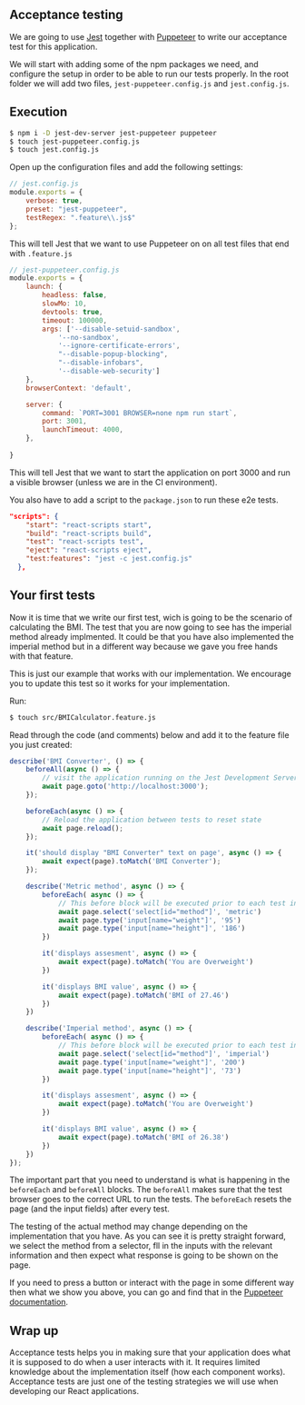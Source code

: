 ## Acceptance testing

We are going to use [Jest](https://jestjs.io/) together with [Puppeteer](https://developers.google.com/web/tools/puppeteer/) to write our acceptance test for this application. 

We will start with adding some of the npm packages we need, and configure the setup in order to be able to run our tests properly. In the root folder we will add two files, `jest-puppeteer.config.js` and `jest.config.js`.

## Execution

```bash
$ npm i -D jest-dev-server jest-puppeteer puppeteer
$ touch jest-puppeteer.config.js
$ touch jest.config.js
```

Open up the configuration files and add the following settings:

```js
// jest.config.js
module.exports = {
    verbose: true,
    preset: "jest-puppeteer",
    testRegex: ".feature\\.js$"
}; 
```
This will tell Jest that we want to use Puppeteer on on all test files that end with `.feature.js`

```js
// jest-puppeteer.config.js
module.exports = {
    launch: {
        headless: false,
        slowMo: 10,
        devtools: true,
        timeout: 100000,
        args: ['--disable-setuid-sandbox',
            '--no-sandbox',
            '--ignore-certificate-errors',
            "--disable-popup-blocking",
            "--disable-infobars",
            '--disable-web-security']
    },
    browserContext: 'default',

    server: {
        command: `PORT=3001 BROWSER=none npm run start`,
        port: 3001,
        launchTimeout: 4000,
    },
    
} 
```

This will tell Jest that we want to start the application on port 3000 and run a visible browser (unless we are in the CI environment).



You also have to add a script to the `package.json` to run these e2e tests. 

```json
"scripts": {
    "start": "react-scripts start",
    "build": "react-scripts build",
    "test": "react-scripts test",
    "eject": "react-scripts eject",
    "test:features": "jest -c jest.config.js"
  },
```
## Your first tests

Now it is time that we write our first test, wich is going to be the scenario of calculating the BMI. The test that you are now going to see has the imperial method already implmented. It could be that you have also implemented the imperial method but in a different way because we gave you free hands with that feature. 

This is just our example that works with our implementation. We encourage you to update this test so it works for your implementation.

Run:

```bash
$ touch src/BMICalculator.feature.js
```


Read through the code (and comments) below and add it to the feature file you just created:

```js
describe('BMI Converter', () => {
    beforeAll(async () => {
        // visit the application running on the Jest Development Server
        await page.goto('http://localhost:3000');
    });

    beforeEach(async () => {
        // Reload the application between tests to reset state
        await page.reload();
    });

    it('should display "BMI Converter" text on page', async () => {
        await expect(page).toMatch('BMI Converter');
    });

    describe('Metric method', async () => {
        beforeEach( async () => {
            // This before block will be executed prior to each test in this describe block
            await page.select('select[id="method"]', 'metric')
            await page.type('input[name="weight"]', '95')
            await page.type('input[name="height"]', '186')
        })

        it('displays assesment', async () => {   
            await expect(page).toMatch('You are Overweight')
        })

        it('displays BMI value', async () => {   
            await expect(page).toMatch('BMI of 27.46')
        })
    })

    describe('Imperial method', async () => {
        beforeEach( async () => {
            // This before block will be executed prior to each test in this describe block
            await page.select('select[id="method"]', 'imperial')
            await page.type('input[name="weight"]', '200')
            await page.type('input[name="height"]', '73')
        })

        it('displays assesment', async () => {   
            await expect(page).toMatch('You are Overweight')
        })

        it('displays BMI value', async () => {   
            await expect(page).toMatch('BMI of 26.38')
        })
    })
}); 
```

The important part that you need to understand is what is happening in the `beforeEach` and `beforeAll` blocks. The `beforeAll` makes sure that the test browser goes to the correct URL to run the tests. The `beforeEach` resets the page (and the input fields) after every test. 

The testing of the actual method may change depending on the implementation that you have. As you can see it is pretty straight forward, we select the method from a selector, fll in the inputs with the relevant information and then expect what response is going to be shown on the page. 

If you need to press a button or interact with the page in some different way then what we show you above, you can go and find that in the [Puppeteer documentation](https://github.com/GoogleChrome/puppeteer/blob/master/docs/api.md).

## Wrap up
Acceptance tests helps you in making sure that your application does what it is supposed to do when a user interacts with it. It requires limited knowledge about the implementation itself (how each component works). Acceptance tests are just one of the testing strategies we will use when developing our React applications.
